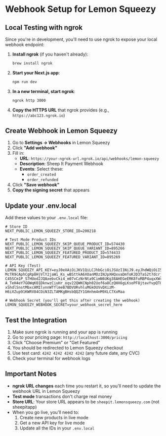 # Webhook Setup for Lemon Squeezy

## Local Testing with ngrok

Since you're in development, you'll need to use ngrok to expose your local webhook endpoint:

1. **Install ngrok** (if you haven't already):
   ```bash
   brew install ngrok
   ```

2. **Start your Next.js app**:
   ```bash
   npm run dev
   ```

3. **In a new terminal, start ngrok**:
   ```bash
   ngrok http 3000
   ```

4. **Copy the HTTPS URL** that ngrok provides (e.g., `https://abc123.ngrok.io`)

## Create Webhook in Lemon Squeezy

1. Go to **Settings → Webhooks** in Lemon Squeezy
2. Click **"Add webhook"**
3. Fill in:
   - **URL**: `https://your-ngrok-url.ngrok.io/api/webhooks/lemon-squeezy`
   - **Description**: Sheep It Payment Webhook
   - **Events**: Select these:
     - `order_created`
     - `order_refunded`
4. Click **"Save webhook"**
5. **Copy the signing secret** that appears

## Update your .env.local

Add these values to your `.env.local` file:

```env
# Store ID
NEXT_PUBLIC_LEMON_SQUEEZY_STORE_ID=200218

# Test Mode Product IDs
NEXT_PUBLIC_LEMON_SQUEEZY_SKIP_QUEUE_PRODUCT_ID=574430
NEXT_PUBLIC_LEMON_SQUEEZY_SKIP_QUEUE_VARIANT_ID=895266
NEXT_PUBLIC_LEMON_SQUEEZY_FEATURED_PRODUCT_ID=574433
NEXT_PUBLIC_LEMON_SQUEEZY_FEATURED_VARIANT_ID=895269

# API Key (Test)
LEMON_SQUEEZY_API_KEY=eyJ0eXAiOiJKV1QiLCJhbGciOiJSUzI1NiJ9.eyJhdWQiOiI5NGQ1OWNlZi1kYmI4LTRlYTUtYjE3OC1kMjU0MGZjZDY5MTkiLCJqdGkiOiI3YTYwYTFhZDg4NTFkMDFhOGM3YWY4ZjZiN2IwMGUzY2ViNDQ5NzFhZDA3N2M4Y2Q4YmJkOWRhMTAxMDhlOTYzNzMyNzU5M2EzNDUxZmE5MCIsImlhdCI6MTc1MjE2NDk5MS4zMTgxMTUsIm5iZiI6MTc1MjE2NDk5MS4zMTgxMTgsImV4cCI6MjA2NzY5Nzc5MS4yOTA3NzYsInN1YiI6IjQzNTEyMzYiLCJzY29wZXMiOltdfQ.JdFZbttfTYFyjyrc5P274DpHShETk7g14VI75geG9dM4BSk840sl_Iw4cQ370KjW9RN0Ev4j_DkVF5_HpC254y0w330E0btvPuZYam-McTR9cAphCgRp8HjVlY2jaWi_Ks_wBSttkA6XOanMOzINJpXHQxvaDmToKJD3TaS2t7dcrjl3SOLJeeVF0M-C45SCm1P_S7HUod2JQAxebvCki4_m07vCzNrNta9CimN6UKg38AHEGeERK8foRBP4uqxXWrjL9dBrTeRJkvS0dJ3fBPb6VsfIfRCK61rm-A_TeH4eY7GOWqKO1DknwzCiuHr_oqv22QWKCNph02Uof6a8CzQHX6gLKsoPF8jtavYvpQTOwT4xT1WkFTOofujDcMfLwlNrYAvXiAZH5R2OZpCrrEV-xShdlSnstMbxcAMIlvnnWTflmeB7BDVURvhluMGkOUVvDXizM-H6iXZup91KWRV84COiN3ZLTAMKgBHsbQQZY1GHnhm4nM9XLC7XxMaa

# Webhook Secret (you'll get this after creating the webhook)
LEMON_SQUEEZY_WEBHOOK_SECRET=your_webhook_secret_here
```

## Test the Integration

1. Make sure ngrok is running and your app is running
2. Go to your pricing page: `http://localhost:3000/pricing`
3. Click "Choose Premium" or "Get Featured"
4. You should be redirected to Lemon Squeezy checkout
5. Use test card: `4242 4242 4242 4242` (any future date, any CVC)
6. Check your terminal for webhook logs

## Important Notes

- **ngrok URL changes** each time you restart it, so you'll need to update the webhook URL in Lemon Squeezy
- **Test mode** transactions don't charge real money
- **Store URL**: Your store URL appears to be `sheepit.lemonsqueezy.com` (not sheepitapp)
- When you go live, you'll need to:
  1. Create new products in live mode
  2. Get a new API key for live mode
  3. Update all the IDs in your `.env.local`